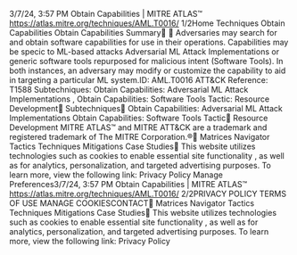 3/7/24, 3:57 PM Obtain Capabilities | MITRE ATLAS™
https://atlas.mitre.org/techniques/AML.T0016/ 1/2Home Techniques Obtain Capabilities
Obtain Capabilities
Summary󰅂 󰅂
Adversaries may search for and obtain software
capabilities for use in their operations. Capabilities may be
speci c to ML-based attacks Adversarial ML Attack
Implementations or generic software tools repurposed for
malicious intent (Software Tools). In both instances, an
adversary may modify or customize the capability to aid in
targeting a particular ML system.ID: AML.T0016
ATT&CK Reference: T1588
Subtechniques: Obtain
Capabilities: Adversarial ML
Attack Implementations ,
Obtain Capabilities:
Software Tools
Tactic: Resource
Development󰏌
Subtechniques󰅀
Obtain Capabilities: Adversarial ML Attack Implementations
Obtain Capabilities: Software Tools
Tactic󰅀
Resource Development
MITRE ATLAS™ and MITRE ATT&CK are a trademark and registered
trademark of The MITRE Corporation.®󰍜 Matrices Navigator Tactics Techniques Mitigations Case Studies󰍝
This website utilizes technologies such as cookies to enable essential site functionality , as well as
for analytics, personalization, and targeted advertising purposes. To learn more, view the following
link: Privacy Policy
Manage Preferences3/7/24, 3:57 PM Obtain Capabilities | MITRE ATLAS™
https://atlas.mitre.org/techniques/AML.T0016/ 2/2PRIVACY POLICY TERMS OF USE MANAGE COOKIESCONTACT󰍜 Matrices Navigator Tactics Techniques Mitigations Case Studies󰍝
This website utilizes technologies such as cookies to enable essential site functionality , as well as
for analytics, personalization, and targeted advertising purposes. To learn more, view the following
link: Privacy Policy